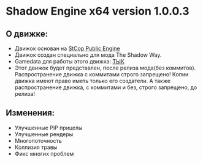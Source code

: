 Shadow Engine x64 version 1.0.0.3
====================================

## О движке:

* Движок основан на [StCop Public Engine](https://github.com/mortany/stcop_engine_public)
* Движок создан специально для мода The Shadow Way.
* Gamedata для работы этого движка: [ТЫК](https://github.com/St4lker0k765/TSW-Gamedata)
* Этот движок будет представлен, после релиза мода(без коммитов). Распространение движка с коммитами строго запрещено! Копии движка имеют право иметь только его создатели. А также распространение движка, с коммитами и без, строго запрещено, до релиза!

## Изменения:

* Улучшенные PiP прицелы
* Улучшенные рендеры
* Многопоточность
* Коллизия травы
* Фикс многих проблем
